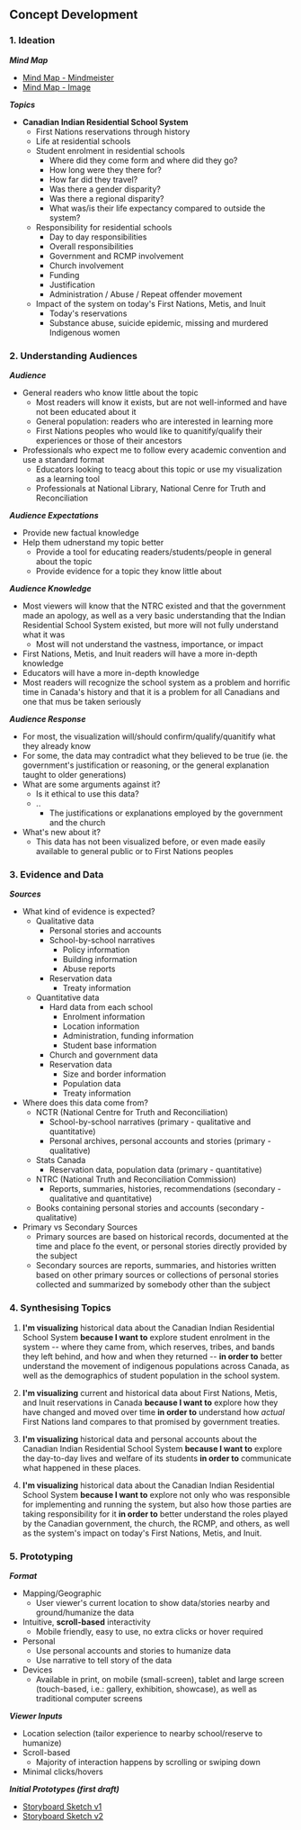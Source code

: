 ## Concept Development

### 1. Ideation
***Mind Map***
* [Mind Map - Mindmeister](https://mm.tt/842499379?t=MQToixeKBh)
* [Mind Map - Image](https://github.com/svickars/thesis/blob/master/writing/mindMap.png)


***Topics***
* **Canadian Indian Residential School System**
    *  First Nations reservations through history
    *  Life at residential schools
    *  Student enrolment in residential schools
        *  Where did they come form and where did they go?
        *  How long were they there for?
        *  How far did they travel?
        *  Was there a gender disparity?
        *  Was there a regional disparity?
        *  What was/is their life expectancy compared to outside the system?
    *  Responsibility for residential schools
        *  Day to day responsibilities
        *  Overall responsibilities
        *  Government and RCMP involvement
        *  Church involvement
        *  Funding
        *  Justification
        *  Administration / Abuse / Repeat offender movement
    *  Impact of the system on today's First Nations, Metis, and Inuit
        *  Today's reservations
        *  Substance abuse, suicide epidemic, missing and murdered Indigenous women


### 2. Understanding Audiences
***Audience***
* General readers who know little about the topic
    *  Most readers will know it exists, but are not well-informed and have not been educated about it
    *  General population: readers who are interested in learning more
    *  First Nations peoples who would like to quanitify/qualify their experiences or those of their ancestors
*  Professionals who expect me to follow every academic convention and use a standard format
    *  Educators looking to teacg about this topic or use my visualization as a learning tool
    *  Professionals at National Library, National Cenre for Truth and Reconciliation
    

***Audience Expectations***
* Provide new factual knowledge
* Help them udnerstand my topic better
    *  Provide a tool for educating readers/students/people in general about the topic
    *  Provide evidence for a topic they know little about


***Audience Knowledge***
* Most viewers will know that the NTRC existed and that the government made an apology, as well as a very basic understanding that the Indian Residential School System existed, but more will not fully understand what it was
    *  Most will not understand the vastness, importance, or impact
* First Nations, Metis, and Inuit readers will have a more in-depth knowledge
* Educators will have a more in-depth knowledge
* Most readers will recognize the school system as a problem and horrific time in Canada's history and that it is a problem for all Canadians and one that mus be taken seriously
 

***Audience Response***
* For most, the visualization will/should confirm/qualify/quanitify what they already know
* For some, the data may contradict what they believed to be true (ie. the government's justification or reasoning, or the general explanation taught to older generations)
* What are some arguments against it?
    *  Is it ethical to use this data?
    *  ..
        *  The justifications or explanations employed by the government and the church
*  What's new about it?
    *  This data has not been visualized before, or even made easily available to general public or to First Nations peoples


### 3. Evidence and Data
***Sources***
* What kind of evidence is expected?
    *  Qualitative data
        *  Personal stories and accounts
        *  School-by-school narratives
            *  Policy information
            *  Building information
            *  Abuse reports
        *  Reservation data
            *  Treaty information
    *  Quantitative data
        *  Hard data from each school
            *  Enrolment information
            *  Location information
            *  Administration, funding information
            *  Student base information
        *  Church and government data
        *  Reservation data
            *  Size and border information
            *  Population data
            *  Treaty information
* Where does this data come from?
    *  NCTR (National Centre for Truth and Reconciliation)
        *  School-by-school narratives (primary - qualitative and quantitative)
        *  Personal archives, personal accounts and stories (primary - qualitative)
    *  Stats Canada
        *  Reservation data, population data (primary - quantitative)
    *  NTRC (National Truth and Reconciliation Commission)
        *  Reports, summaries, histories, recommendations (secondary - qualitative and quantitative)
    *  Books containing personal stories and accounts (secondary - qualitative)
*  Primary vs Secondary Sources
    *  Primary sources are based on historical records, documented at the time and place fo the event, or personal stories directly provided by the subject
    *  Secondary sources are reports, summaries, and histories written based on other primary sources or collections of personal stories collected and summarized by somebody other than the subject


### 4. Synthesising Topics

1. **I'm visualizing** historical data about the Canadian Indian Residential School System **because I want to** explore student enrolment in the system -- where they came from, which reserves, tribes, and bands they left behind, and how and when they returned -- **in order to** better understand the movement of indigenous populations across Canada, as well as the demographics of student population in the school system.

2. **I'm visualizing** current and historical data about First Nations, Metis, and Inuit reservations in Canada **because I want to** explore how they have changed and moved over time **in order to** understand how *actual* First Nations land compares to that promised by government treaties.

3. **I'm visualizing** historical data and personal accounts about the Canadian Indian Residential School System **because I want to** explore the day-to-day lives and welfare of its students **in order to** communicate what happened in these places.

4. **I'm visualizing** historical data about the Canadian Indian Residential School System **because I want to** explore not only who was responsible for implementing and running the system, but also how those parties are taking responsibility for it **in order to** better understand the roles played by the Canadian government, the church, the RCMP, and others, as well as the system's impact on today's First Nations, Metis, and Inuit.


### 5. Prototyping

***Format***
*  Mapping/Geographic
    *  User viewer's current location to show data/stories nearby and ground/humanize the data
*  Intuitive, **scroll-based** interactivity
    *  Mobile friendly, easy to use, no extra clicks or hover required
*  Personal
    *  Use personal accounts and stories to humanize data
    *  Use narrative to tell story of the data
*  Devices
    *  Available in print, on mobile (small-screen), tablet and large screen (touch-based, i.e.: gallery, exhibition, showcase), as well as traditional computer screens

***Viewer Inputs***
*  Location selection (tailor experience to nearby school/reserve to humanize)
*  Scroll-based
    *  Majority of interaction happens by scrolling or swiping down
*  Minimal clicks/hovers

***Initial Prototypes (first draft)***
*  [Storyboard Sketch v1](https://github.com/svickars/thesis/blob/master/writing/sketch1-storyboard.jpg)
*  [Storyboard Sketch v2](https://github.com/svickars/thesis/blob/master/writing/sketch2-outline.jpg)